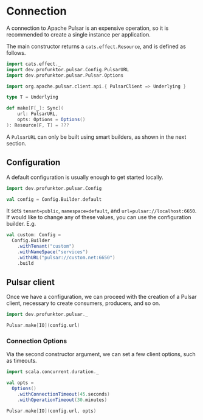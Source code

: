 # Connection

A connection to Apache Pulsar is an expensive operation, so it is recommended to create a single instance per application.

The main constructor returns a `cats.effect.Resource`, and is defined as follows.

```scala mdoc
import cats.effect._
import dev.profunktor.pulsar.Config.PulsarURL
import dev.profunktor.pulsar.Pulsar.Options

import org.apache.pulsar.client.api.{ PulsarClient => Underlying }

type T = Underlying

def make[F[_]: Sync](
    url: PulsarURL,
    opts: Options = Options()
): Resource[F, T] = ???
```

A `PulsarURL` can only be built using smart builders, as shown in the next section.

## Configuration

A default configuration is usually enough to get started locally.

```scala mdoc
import dev.profunktor.pulsar.Config

val config = Config.Builder.default
```

It sets `tenant=public`, `namespace=default`, and `url=pulsar://localhost:6650`. If would like to change any of these values, you can use the configuration builder. E.g.

```scala mdoc
val custom: Config =
  Config.Builder
    .withTenant("custom")
    .withNameSpace("services")
    .withURL("pulsar://custom.net:6650")
    .build
```

## Pulsar client

Once we have a configuration, we can proceed with the creation of a Pulsar client, necessary to create consumers, producers, and so on.

```scala mdoc
import dev.profunktor.pulsar._

Pulsar.make[IO](config.url)
```

### Connection Options

Via the second constructor argument, we can set a few client options, such as timeouts.

```scala mdoc
import scala.concurrent.duration._

val opts =
  Options()
    .withConnectionTimeout(45.seconds)
    .withOperationTimeout(30.minutes)

Pulsar.make[IO](config.url, opts)
```
